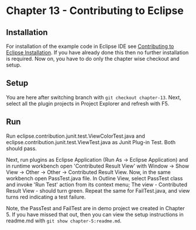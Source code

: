 # Chapter 13 - Contributing to Eclipse 

## Installation

For installation of the example code in Eclipse IDE see <a href="https://www.codetab.org/post/contributing-to-eclipse/">Contributing to Eclipse Installation</a>. If you have already done this then no further installation is required. Now on, you have to do only the chapter wise checkout and setup. 

## Setup

You are here after switching branch with `git checkout chapter-13`. Next, select all the plugin projects in Project Explorer and refresh with F5.

## Run

Run eclipse.contribution.junit.test.ViewColorTest.java and eclipse.contribution.junit.test.ViewTest.java as Junit Plug-in Test. Both should pass.

Next, run plugins as Eclipse Application (Run As -> Eclipse Application) and in runtime workbench open 'Contributed Result View' with Window -> Show View -> Other -> Other -> Contributed Result View. Now, in the same workbench open PassTest.java file. In Outline View, select PassTest class and invoke 'Run Test' action from its context menu; The view - Contributed Result View - should turn green. Repeat the same for FailTest.java, and view turns red indicating a test failure.

Note, the PassTest and FailTest are in demo project we created in Chapter 5. If you have missed that out, then you can view the setup instructions in readme.md with `git show chapter-5:readme.md`.
